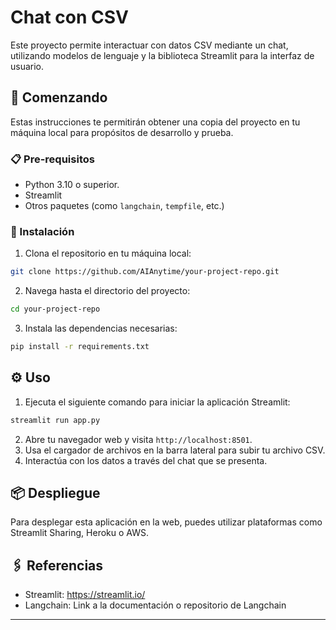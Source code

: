 
# Chat con CSV 

Este proyecto permite interactuar con datos CSV mediante un chat, utilizando modelos de lenguaje y la biblioteca Streamlit para la interfaz de usuario.

## 🚀 Comenzando

Estas instrucciones te permitirán obtener una copia del proyecto en tu máquina local para propósitos de desarrollo y prueba.

### 📋 Pre-requisitos

- Python 3.10 o superior.
- Streamlit
- Otros paquetes  (como `langchain`, `tempfile`, etc.)

### 🔧 Instalación

1. Clona el repositorio en tu máquina local:
```bash
git clone https://github.com/AIAnytime/your-project-repo.git
```
2. Navega hasta el directorio del proyecto:
```bash
cd your-project-repo
```
3. Instala las dependencias necesarias:
```bash
pip install -r requirements.txt
```
## ⚙️ Uso

1. Ejecuta el siguiente comando para iniciar la aplicación Streamlit:
```bash
streamlit run app.py
```
2. Abre tu navegador web y visita `http://localhost:8501`.
3. Usa el cargador de archivos en la barra lateral para subir tu archivo CSV.
4. Interactúa con los datos a través del chat que se presenta.

## 📦 Despliegue

Para desplegar esta aplicación en la web, puedes utilizar plataformas como Streamlit Sharing, Heroku o AWS.

## 🖇️ Referencias

- Streamlit: https://streamlit.io/
- Langchain: Link a la documentación o repositorio de Langchain
---